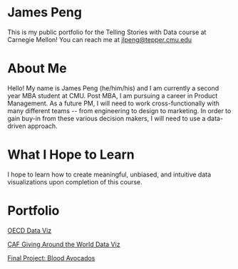 # James Peng
This is my public portfolio for the Telling Stories with Data course at Carnegie Mellon! You can reach me at jlpeng@tepper.cmu.edu

# About Me
Hello! My name is James Peng (he/him/his) and I am currently a second year MBA student at CMU. Post MBA, I am pursuing a career in Product Management. As a future PM, I will need to work cross-functionally with many different teams -- from engineering to design to marketing. In order to gain buy-in from these various decision makers, I will need to use a data-driven approach.

# What I Hope to Learn
I hope to learn how to create meaningful, unbiased, and intuitive data visualizations upon completion of this course.

# Portfolio
[OECD Data Viz](/OECDviz.md)

[CAF Giving Around the World Data Viz](/CAFGiving.md)

[Final Project: Blood Avocados](/final_project_jamespeng.md)
